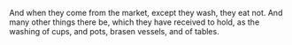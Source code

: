 And when they come from the market, except they wash, they eat not. And many other things there be, which they have received to hold, as the washing of cups, and pots, brasen vessels, and of tables.
